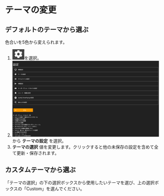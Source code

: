 # テーマの変更
## デフォルトのテーマから選ぶ

色合いを5色から変えられます。

1. ![settings1](https://raw.githubusercontent.com/cutls/TheDeskDocs/master/media/settings1.png)を選択。
1. ![settings2](https://raw.githubusercontent.com/cutls/TheDeskDocs/master/media/settings2.png)から __テーマの設定__ を選択。
1. __テーマの選択__ 値を変更します。クリックすると他の未保存の設定を含めて全て更新・保存されます。

## カスタムテーマから選ぶ

「テーマの選択」の下の選択ボックスから使用したいテーマを選び、上の選択ボックスの「Custom」を選んでください。